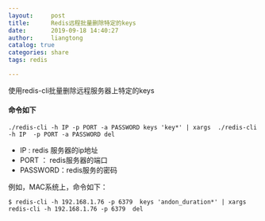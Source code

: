 ```yaml
---
layout:     post
title:      Redis远程批量删除特定的keys
date:       2019-09-18 14:40:27
author:     liangtong
catalog: true
categories: share
tags: redis

---
```


使用redis-cli批量删除远程服务器上特定的keys

#### 命令如下

```shell
./redis-cli -h IP -p PORT -a PASSWORD keys 'key*' | xargs  ./redis-cli -h IP  -p PORT -a PASSWORD del
```



+ IP : redis 服务器的ip地址
+ PORT ： redis服务器的端口
+ PASSWORD：redis服务的密码



例如，MAC系统上，命令如下：

```nginx config
$ redis-cli -h 192.168.1.76 -p 6379  keys 'andon_duration*' | xargs  redis-cli -h 192.168.1.76 -p 6379  del
```

